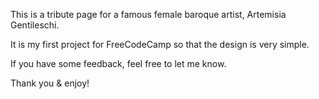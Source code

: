This is a tribute page for a famous female baroque artist, Artemisia Gentileschi.

It is my first project for FreeCodeCamp so that the design is very simple.

If you have some feedback, feel free to let me know.

Thank you & enjoy!
